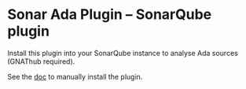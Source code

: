 # Sonar Ada Plugin – SonarQube plugin

Install this plugin into your SonarQube instance to analyse Ada sources (GNAThub
required).

See the [doc](http://docs.sonarqube.org/display/SONAR/Installing+a+Plugin) to
manually install the plugin.
